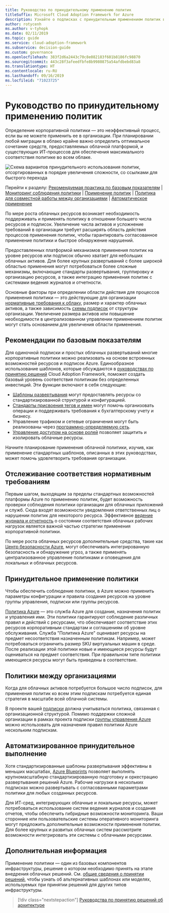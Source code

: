 ```yaml
---
title: Руководство по принудительному применению политик
titleSuffix: Microsoft Cloud Adoption Framework for Azure
description: Узнайте о подписках с принудительным применением политик в качестве основного приоритета при миграции Azure.
author: rotycenh
ms.author: v-tyhopk
ms.date: 02/11/2019
ms.topic: guide
ms.service: cloud-adoption-framework
ms.subservice: decision-guide
ms.custom: governance
ms.openlocfilehash: 383f2d6a2443c70c8e082183f601b8186fc98870
ms.sourcegitcommit: 443c28f3afeedfbfe8b9980875a54afdbebd83a8
ms.translationtype: HT
ms.contentlocale: ru-RU
ms.lasthandoff: 09/16/2019
ms.locfileid: "71023725"
---
```

# <a name="policy-enforcement-decision-guide"></a>Руководство по принудительному применению политик

Определение корпоративной политики — это неэффективный процесс, если вы не можете применить ее в организации. При планировании любой миграции в облако крайне важно определить оптимальное сочетание средств, предоставляемых облачной платформой, и существующих ИТ-процессов для обеспечения максимального соответствия политике во всем облаке.

![Схема вариантов принудительного использования политик, отсортированных в порядке увеличения сложности, со ссылками для быстрого перехода](../../_images/decision-guides/decision-guide-policy-enforcement.png)

Перейти к разделу: [Рекомендуемая практика по базовым показателям](#baseline-recommended-practices) | [Мониторинг соблюдения политики](#policy-compliance-monitoring) | [Применение политик](#policy-enforcement) | [Политика для совместной работы между организациями](#cross-organization-policy) | [Автоматическое применение](#automated-enforcement)

По мере роста облачных ресурсов возникает необходимость поддерживать и применять политику в отношении большего числа ресурсов и подписок. Увеличение числа активов и усложнение требований в организации требует расширять область действия процессов применения политик, чтобы гарантировать согласованное применение политики и быстрое обнаружение нарушений.

Предоставленных платформой механизмов применения политик на уровне ресурсов или подписок обычно хватает для небольших облачных активов. Для более крупных развертываний с более широкой областью применения могут потребоваться более сложные механизмы, включающие стандарты развертывания, группировку и организацию ресурсов, а также интеграцию применения политик с системами ведения журналов и отчетности.

Основные факторы при определении области действия для процессов применения политики — это действующие для организации [нормативные требования к облаку](../../govern/index.md), размер и характер облачных активов, а также зависимость [схемы подписок](../subscriptions/index.md) от структуры организации. Увеличение размера активов или повышение необходимости в централизованном управлении применением политик могут стать основанием для увеличения области применения.

## <a name="baseline-recommended-practices"></a>Рекомендации по базовым показателям

Для одиночной подписки и простых облачных развертываний многие корпоративные политики можно реализовать на основе встроенных возможностей ресурсов и подписок Azure. Единообразное использование шаблонов, которые обсуждаются в [руководствах по принятию решений](../index.md) Cloud Adoption Framework, поможет создать базовый уровень соответствия политикам без определенных инвестиций. Эти функции включают в себя следующие:

- [Шаблоны развертывания](../resource-consistency/index.md) могут предоставлять ресурсы со стандартизированной структурой и конфигурацией.
- [Стандарты присвоения тегов и имен](../resource-tagging/index.md) могут помочь организовать операции и поддерживать требования к бухгалтерскому учету и бизнесу.
- Управление трафиком и сетевые ограничения могут быть реализованы через [программно-определяемую сеть](../software-defined-network/index.md).
- [Управление доступом на основе ролей](../identity/index.md) позволяет защитить и изолировать облачные ресурсы.

Начните планирование применения облачной политики, изучив, как применение стандартных шаблонов, описанных в этих руководствах, может помочь удовлетворить требования организации.

## <a name="policy-compliance-monitoring"></a>Отслеживание соответствия нормативным требованиям

Первым шагом, выходящим за пределы стандартных возможностей платформы Azure по применению политик, будет возможность проверки соблюдения политики организации для облачных приложений и служб. Сюда входят возможности уведомления ответственных лиц о нарушении политик для некоторого ресурса. Эффективное [ведение журнала и отчетность](../logging-and-reporting/index.md) о состоянии соответствия облачных рабочих нагрузок является важной частью стратегии применения корпоративной политики.

По мере роста облачных ресурсов дополнительные средства, такие как [Центр безопасности Azure](https://docs.microsoft.com/azure/security-center), могут обеспечивать интегрированную безопасность и обнаружение угроз, а также применять централизованное управление политиками и оповещения для локальных и облачных ресурсов.

## <a name="policy-enforcement"></a>Принудительное применение политики

Чтобы обеспечить соблюдение политики, в Azure можно применить параметры конфигурации и правила создания ресурсов на уровне группы управления, подписки или группы ресурсов.

[Политика Azure](https://docs.microsoft.com/azure/governance/policy/overview) — это служба Azure для создания, назначения политик и управления ими. Эти политики гарантируют соблюдение различных правил и действий с ресурсами, что обеспечивает соответствие этих ресурсов корпоративным стандартам и соглашениям об уровне обслуживания. Служба "Политика Azure" оценивает ресурсы на предмет несоответствия назначенным политикам. Например, может потребоваться ограничить размер SKU виртуальных машин в среде. После реализации этой политики новые и имеющиеся ресурсы будут оцениваться на предмет соответствия. При правильном типе политики имеющиеся ресурсы могут быть приведены в соответствие.

## <a name="cross-organization-policy"></a>Политики между организациями

Когда для облачных активов потребуется большое число подписок, для применения политик ко всем этим подпискам потребуется единая стратегия в масштабе всей облачной системы.

В проекте вашей [подписки](../subscriptions/index.md) должна учитываться политика, связанная с организационной структурой. Помимо поддержки сложной организации в рамках проекта подписки [группы управления Azure](../../ready/considerations/scaling-subscriptions.md#managing-multiple-subscriptions) можно использовать для назначения правил политики Azure нескольким подпискам.

## <a name="automated-enforcement"></a>Автоматизированное принудительное выполнение

Хотя стандартизированные шаблоны развертывания эффективны в меньших масштабах, [Azure Blueprints](https://docs.microsoft.com/azure/governance/blueprints/overview) позволяет выполнять крупномасштабную стандартизированную подготовку и оркестрацию развертывания решений Azure. Рабочие нагрузки в нескольких подписках можно развертывать с согласованными параметрами политики для любых созданных ресурсов.

Для ИТ-сред, интегрирующих облачные и локальные ресурсы, может потребоваться использование систем ведения журналов и создания отчетов, чтобы обеспечить гибридные возможности мониторинга. Ваши сторонние или пользовательские системы оперативного мониторинга могут предложить дополнительные возможности применения политик. Для более крупных и развитых облачных систем рассмотрите возможности интегрировать эти системы с облачными ресурсами.

## <a name="next-steps"></a>Дополнительная информация

Применение политики — один из базовых компонентов инфраструктуры, решение о котором необходимо принять на этапе внедрения облачных решений. См. [общие сведения о принятии решений](../index.md), чтобы узнать об альтернативных шаблонах или моделях, используемых при принятии решений для других типов инфраструктуры.

> [!div class="nextstepaction"]
> [Руководства по принятию решений об архитектуре](../index.md)
